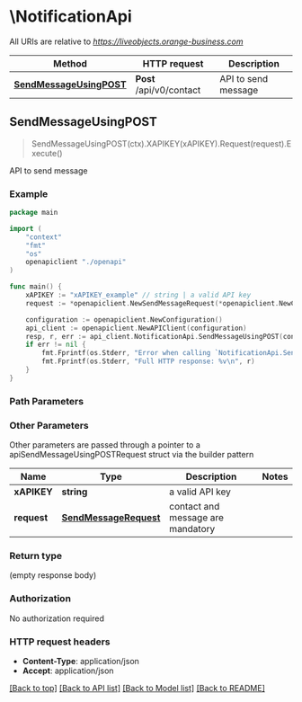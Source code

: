 # \NotificationApi

All URIs are relative to *https://liveobjects.orange-business.com*

Method | HTTP request | Description
------------- | ------------- | -------------
[**SendMessageUsingPOST**](NotificationApi.md#SendMessageUsingPOST) | **Post** /api/v0/contact | API to send message



## SendMessageUsingPOST

> SendMessageUsingPOST(ctx).XAPIKEY(xAPIKEY).Request(request).Execute()

API to send message



### Example

```go
package main

import (
    "context"
    "fmt"
    "os"
    openapiclient "./openapi"
)

func main() {
    xAPIKEY := "xAPIKEY_example" // string | a valid API key
    request := *openapiclient.NewSendMessageRequest(*openapiclient.NewContactMessage(), map[string]string{ "key": "Inner_example"}) // SendMessageRequest | contact and message are mandatory (optional)

    configuration := openapiclient.NewConfiguration()
    api_client := openapiclient.NewAPIClient(configuration)
    resp, r, err := api_client.NotificationApi.SendMessageUsingPOST(context.Background()).XAPIKEY(xAPIKEY).Request(request).Execute()
    if err != nil {
        fmt.Fprintf(os.Stderr, "Error when calling `NotificationApi.SendMessageUsingPOST``: %v\n", err)
        fmt.Fprintf(os.Stderr, "Full HTTP response: %v\n", r)
    }
}
```

### Path Parameters



### Other Parameters

Other parameters are passed through a pointer to a apiSendMessageUsingPOSTRequest struct via the builder pattern


Name | Type | Description  | Notes
------------- | ------------- | ------------- | -------------
 **xAPIKEY** | **string** | a valid API key | 
 **request** | [**SendMessageRequest**](SendMessageRequest.md) | contact and message are mandatory | 

### Return type

 (empty response body)

### Authorization

No authorization required

### HTTP request headers

- **Content-Type**: application/json
- **Accept**: application/json

[[Back to top]](#) [[Back to API list]](../README.md#documentation-for-api-endpoints)
[[Back to Model list]](../README.md#documentation-for-models)
[[Back to README]](../README.md)

